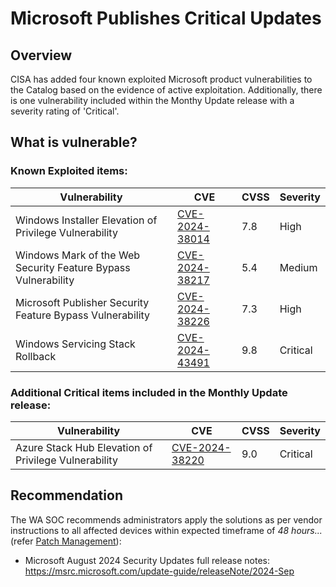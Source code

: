 # Microsoft Publishes Critical Updates

## Overview

CISA has added four known exploited Microsoft product vulnerabilities to the Catalog based on the evidence of active exploitation. Additionally, there is one vulnerability included within the Monthy Update release with a severity rating of 'Critical'.

## What is vulnerable?

### Known Exploited items:

| Vulnerability                                                 | CVE                                                               | CVSS | Severity |
| ------------------------------------------------------------- | ----------------------------------------------------------------- | ---- | -------- |
| Windows Installer Elevation of Privilege Vulnerability        | [CVE-2024-38014](https://nvd.nist.gov/vuln/detail/CVE-2024-38014) | 7.8  | High     |
| Windows Mark of the Web Security Feature Bypass Vulnerability | [CVE-2024-38217](https://nvd.nist.gov/vuln/detail/CVE-2024-38217) | 5.4  | Medium   |
| Microsoft Publisher Security Feature Bypass Vulnerability     | [CVE-2024-38226](https://nvd.nist.gov/vuln/detail/CVE-2024-38226) | 7.3  | High     |
| Windows Servicing Stack Rollback                              | [CVE-2024-43491](https://nvd.nist.gov/vuln/detail/CVE-2024-43491) | 9.8  | Critical |

### Additional Critical items included in the Monthly Update release:

| Vulnerability                                        | CVE                                                                                          | CVSS | Severity |
| ---------------------------------------------------- | -------------------------------------------------------------------------------------------- | ---- | -------- |
| Azure Stack Hub Elevation of Privilege Vulnerability | [CVE-2024-38220](https://msrc.microsoft.com/update-guide/en-US/vulnerability/CVE-2024-38220) | 9.0  | Critical |

## Recommendation

The WA SOC recommends administrators apply the solutions as per vendor instructions to all affected devices within expected timeframe of *48 hours...* (refer [Patch Management](../guidelines/patch-management.md)):

- Microsoft August 2024 Security Updates full release notes: <https://msrc.microsoft.com/update-guide/releaseNote/2024-Sep>
